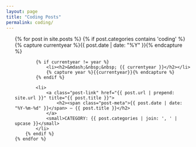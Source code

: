 ```yaml
---
layout: page
title: "Coding Posts"
permalink: coding/
---
```


<ul class="post-list">
	{% for post in site.posts %}
		{% if post.categories contains 'coding' %}
			{% capture currentyear %}{{ post.date | date: "%Y" }}{% endcapture %}

			{% if currentyear != year %}
				<li><h2>&mdash;&nbsp;&nbsp; {{ currentyear }}</h2></li>
				{% capture year %}{{currentyear}}{% endcapture %}
			{% endif %}

			<li>
				<a class="post-link" href="{{ post.url | prepend: site.url }}" title="{{ post.title }}">
					<h2><span class="post-meta">{{ post.date | date: "%Y-%m-%d" }}</span> – {{ post.title }}</h2>
				</a>
				<small>CATEGORY: {{ post.categories | join: ', ' | upcase }}</small>
			</li>
		{% endif %}
	{% endfor %}
</ul>
